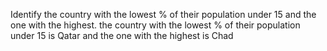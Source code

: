 Identify the country with the lowest % of their population under 15 and the one with the highest.
the country with the lowest % of their population under 15 is Qatar and the one with the highest is Chad
